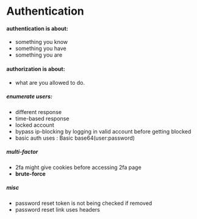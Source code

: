 # Authentication


#### authentication is about:
- something you know
- something you have
- something you are

#### authorization is about:
- what are you allowed to do.

##### enumerate users:
- different response
- time-based response
- locked account
- bypass ip-blocking by logging in valid account before getting blocked
- basic auth uses : Basic base64(user:password)

##### multi-factor
- 2fa might give cookies before accessing 2fa page
- **brute-force** 

##### misc
- password reset token is not being checked if removed
- password reset link uses headers
